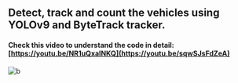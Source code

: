 ## Detect, track and count the vehicles using YOLOv9 and ByteTrack tracker.

#### Check this video to understand the code in detail:  [https://youtu.be/NR1uQxalNKQ](https://youtu.be/sqwSJsFdZeA)

![b](https://github.com/AarohiSingla/Track-and-Count-Using-yolov9/assets/60029146/5158f469-dc17-4d42-9774-0f2c87716bf6)